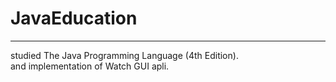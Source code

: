 JavaEducation
=============


----------


studied The Java Programming Language (4th Edition).  
and implementation of Watch GUI apli.